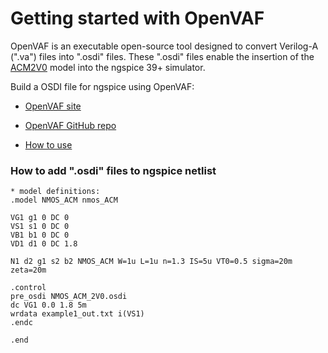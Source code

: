 # Getting started with OpenVAF

OpenVAF is an executable open-source tool designed to convert Verilog-A (".va") files into ".osdi" files. These ".osdi" files enable the insertion of the [ACM2V0](/Verilog-A/) model into the ngspice 39+ simulator.

Build a OSDI file for ngspice using OpenVAF:

* [OpenVAF site](https://openvaf.semimod.de/)

* [OpenVAF GitHub repo](https://github.com/pascalkuthe/OpenVAF)

* [How to use](https://openvaf.semimod.de/docs/getting-started/usage/)


### How to add ".osdi" files to ngspice netlist
```
* model definitions:
.model NMOS_ACM nmos_ACM

VG1 g1 0 DC 0
VS1 s1 0 DC 0
VB1 b1 0 DC 0
VD1 d1 0 DC 1.8

N1 d2 g1 s2 b2 NMOS_ACM W=1u L=1u n=1.3 IS=5u VT0=0.5 sigma=20m zeta=20m

.control
pre_osdi NMOS_ACM_2V0.osdi
dc VG1 0.0 1.8 5m
wrdata example1_out.txt i(VS1)
.endc

.end
```

